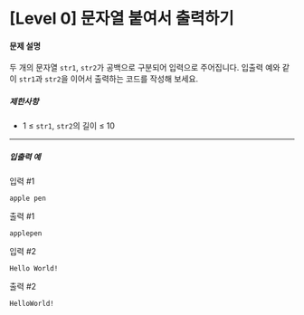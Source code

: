 # [Level 0] 문자열 붙여서 출력하기

#### 문제 설명

두 개의 문자열 ```str1```, ```str2```가 공백으로 구분되어 입력으로 주어집니다.
입출력 예와 같이 ```str1```과 ```str2```을 이어서 출력하는 코드를 작성해 보세요.

##### 제한사항

- 1 ≤ ```str1```, ```str2```의 길이 ≤ 10

---

##### 입출력 예

입력 #1

```
apple pen
```

출력 #1

```
applepen
```

입력 #2

```
Hello World!
```

출력 #2

```
HelloWorld!
```
